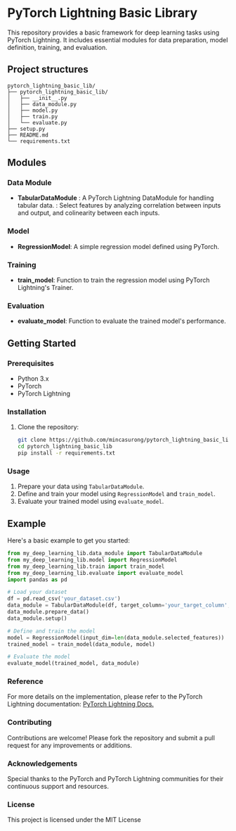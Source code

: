 # PyTorch Lightning Basic Library

This repository provides a basic framework for deep learning tasks using PyTorch Lightning. It includes essential modules for data preparation, model definition, training, and evaluation.

## Project structures
```
pytorch_lightning_basic_lib/
├── pytorch_lightning_basic_lib/
│   ├── __init__.py
│   ├── data_module.py
│   ├── model.py
│   ├── train.py
│   └── evaluate.py
├── setup.py
├── README.md
└── requirements.txt
```

## Modules

### Data Module

- **TabularDataModule**
    : A PyTorch Lightning DataModule for handling tabular data. 
    : Select features by analyzing correlation between inputs and output, and colinearity between each inputs.

### Model

- **RegressionModel**: A simple regression model defined using PyTorch.

### Training

- **train_model**: Function to train the regression model using PyTorch Lightning's Trainer.

### Evaluation

- **evaluate_model**: Function to evaluate the trained model's performance.


## Getting Started

### Prerequisites

- Python 3.x
- PyTorch
- PyTorch Lightning

### Installation

1. Clone the repository:
    ```bash
    git clone https://github.com/mincasurong/pytorch_lightning_basic_lib.git
    cd pytorch_lightning_basic_lib
    pip install -r requirements.txt
    ```

### Usage

1. Prepare your data using `TabularDataModule`.
2. Define and train your model using `RegressionModel` and `train_model`.
3. Evaluate your trained model using `evaluate_model`.

## Example

Here's a basic example to get you started:

```python
from my_deep_learning_lib.data_module import TabularDataModule
from my_deep_learning_lib.model import RegressionModel
from my_deep_learning_lib.train import train_model
from my_deep_learning_lib.evaluate import evaluate_model
import pandas as pd

# Load your dataset
df = pd.read_csv('your_dataset.csv')
data_module = TabularDataModule(df, target_column='your_target_column', drop_columns=['drop_column1', 'drop_column2'])
data_module.prepare_data()
data_module.setup()

# Define and train the model
model = RegressionModel(input_dim=len(data_module.selected_features))
trained_model = train_model(data_module, model)

# Evaluate the model
evaluate_model(trained_model, data_module)
```

### Reference
For more details on the implementation, please refer to the PyTorch Lightning documentation: [PyTorch Lightning Docs.](https://pytorch-lightning.readthedocs.io/en/stable/)

### Contributing
Contributions are welcome! Please fork the repository and submit a pull request for any improvements or additions.

### Acknowledgements
Special thanks to the PyTorch and PyTorch Lightning communities for their continuous support and resources.

### License
This project is licensed under the MIT License 
